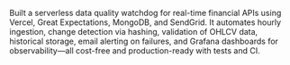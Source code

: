 Built a serverless data quality watchdog for real-time financial APIs using Vercel, Great Expectations, MongoDB, and SendGrid. It automates hourly ingestion, change detection via hashing, validation of OHLCV data, historical storage, email alerting on failures, and Grafana dashboards for observability—all cost-free and production-ready with tests and CI.


